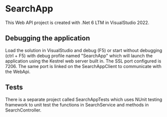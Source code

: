 # SearchApp

This Web API project is created with .Net 6 LTM in VisualStudio 2022.

## Debugging the application

Load the solution in VisualStudio and debug (F5) or start without debugging (ctrl + F5) with debug profile named "SearchApp" which will launch the application using the Kestrel web server built in. The SSL port configured is 7206. The same port is linked on the SearchAppClient to communicate with the WebApi.

## Tests

There is a separate project called SearchAppTests which uses NUnit testing framework to unit test the functions in SearchService and methods in SearchController.



